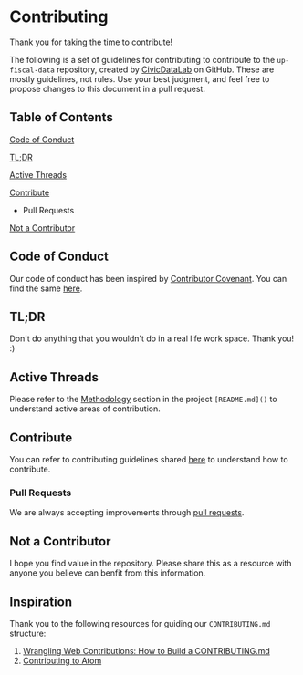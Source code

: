 # Contributing

Thank you for taking the time to contribute!

The following is a set of guidelines for contributing to contribute to the `up-fiscal-data` repository, created by [CivicDataLab](https://github.com/CivicDataLab) on GitHub. These are mostly guidelines, not rules. Use your best judgment, and feel free to propose changes to this document in a pull request.

## Table of Contents

[Code of Conduct](https://github.com/CivicDataLab/up-fiscal-data/blob/master/docs/CONTRIBUTING.md#code-of-conduct)

[TL;DR](https://github.com/CivicDataLab/up-fiscal-data/blob/master/docs/CONTRIBUTING.md#tldr)

[Active Threads](https://github.com/CivicDataLab/up-fiscal-data/blob/master/docs/CONTRIBUTING.md#active-threads)

[Contribute](https://github.com/CivicDataLab/up-fiscal-data/blob/master/docs/CONTRIBUTING.md#contribute)
- Pull Requests

[Not a Contributor](https://github.com/CivicDataLab/up-fiscal-data/blob/master/docs/CONTRIBUTING.md#not-a-contributor)

## Code of Conduct

Our code of conduct has been inspired by [Contributor Covenant](https://www.contributor-covenant.org/). You can find the same [here]().

## TL;DR

Don't do anything that you wouldn't do in a real life work space. Thank you! :)

## Active Threads

Please refer to the [Methodology]() section in the project `[README.md]()` to understand active areas of contribution.

## Contribute

You can refer to contributing guidelines shared [here]() to understand how to contribute.

### Pull Requests

We are always accepting improvements through [pull requests](https://docs.github.com/en/github/collaborating-with-issues-and-pull-requests/about-pull-requests).

## Not a Contributor

I hope you find value in the repository. Please share this as a resource with anyone you believe can benfit from this information.

## Inspiration

Thank you to the following resources for guiding our `CONTRIBUTING.md` structure:

1. [Wrangling Web Contributions: How to Build a CONTRIBUTING.md](https://mozillascience.github.io/working-open-workshop/contributing/)
2. [Contributing to Atom](https://github.com/atom/atom/blob/master/CONTRIBUTING.md)
